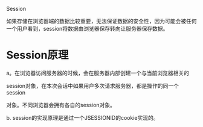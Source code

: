 Session

如果存储在浏览器端的数据比较重要，无法保证数据的安全性，因为可能会被任何一个用户看到，session将数据由浏览器保存转向让服务器保存数据。

# Session原理

a。在浏览器访问服务器的时候，会在服务器内部创建一个与当前浏览器相关的

session对象，在本次会话中如果用户多次请求服务器，都是操作的同一个session

对象。不同浏览器会拥有各自的session对象。

b. session的实现原理是通过一个JSESSIONID的cookie实现的。

